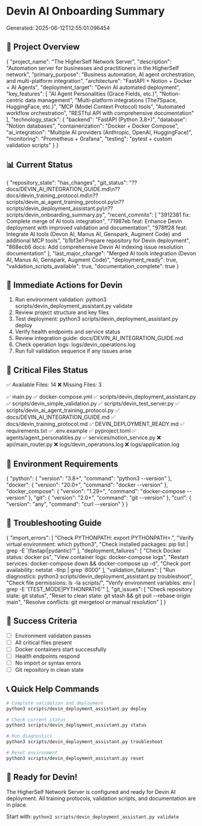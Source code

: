 
# Devin AI Onboarding Summary
Generated: 2025-06-12T12:55:01.096454

## 🎯 Project Overview
{
  "project_name": "The HigherSelf Network Server",
  "description": "Automation server for businesses and practitioners in the HigherSelf network",
  "primary_purpose": "Business automation, AI agent orchestration, and multi-platform integration",
  "architecture": "FastAPI + Notion + Docker + AI Agents",
  "deployment_target": "Devin AI automated deployment",
  "key_features": [
    "AI Agent Personalities (Grace Fields, etc.)",
    "Notion-centric data management",
    "Multi-platform integrations (The7Space, HuggingFace, etc.)",
    "MCP (Model Context Protocol) tools",
    "Automated workflow orchestration",
    "RESTful API with comprehensive documentation"
  ],
  "technology_stack": {
    "backend": "FastAPI (Python 3.8+)",
    "database": "Notion databases",
    "containerization": "Docker + Docker Compose",
    "ai_integration": "Multiple AI providers (Anthropic, OpenAI, HuggingFace)",
    "monitoring": "Prometheus + Grafana",
    "testing": "pytest + custom validation scripts"
  }
}

## 📊 Current Status
{
  "repository_state": "has_changes",
  "git_status": "?? docs/DEVIN_AI_INTEGRATION_GUIDE.md\n?? docs/devin_training_protocol.md\n?? scripts/devin_ai_agent_training_protocol.py\n?? scripts/devin_deployment_assistant.py\n?? scripts/devin_onboarding_summary.py",
  "recent_commits": [
    "3912381 fix: Complete merge of AI tools integration",
    "71987eb feat: Enhance Devin deployment with improved validation and documentation",
    "978ff28 feat: Integrate AI tools (Devon AI, Manus AI, Genspark, Augment Code) and additional MCP tools",
    "b1bf3e1 Prepare repository for Devin deployment",
    "868ecb6 docs: Add comprehensive Devin AI indexing issue resolution documentation"
  ],
  "last_major_change": "Merged AI tools integration (Devon AI, Manus AI, Genspark, Augment Code)",
  "deployment_ready": true,
  "validation_scripts_available": true,
  "documentation_complete": true
}

## 🚀 Immediate Actions for Devin
1. Run environment validation: python3 scripts/devin_deployment_assistant.py validate
2. Review project structure and key files
3. Test deployment: python3 scripts/devin_deployment_assistant.py deploy
4. Verify health endpoints and service status
5. Review integration guide: docs/DEVIN_AI_INTEGRATION_GUIDE.md
6. Check operation logs: logs/devin_operations.log
7. Run full validation sequence if any issues arise

## 📁 Critical Files Status
✅ Available Files: 14
❌ Missing Files: 3

✅ main.py
✅ docker-compose.yml
✅ scripts/devin_deployment_assistant.py
✅ scripts/devin_simple_validation.py
✅ scripts/devin_test_server.py
✅ scripts/devin_ai_agent_training_protocol.py
✅ docs/DEVIN_AI_INTEGRATION_GUIDE.md
✅ docs/devin_training_protocol.md
✅ DEVIN_DEPLOYMENT_READY.md
✅ requirements.txt
✅ .env.example
✅ pyproject.toml
✅ agents/agent_personalities.py
✅ services/notion_service.py
❌ api/main_router.py
❌ logs/devin_operations.log
❌ logs/application.log

## 🔧 Environment Requirements
{
  "python": {
    "version": "3.8+",
    "command": "python3 --version"
  },
  "docker": {
    "version": "20.0+",
    "command": "docker --version"
  },
  "docker_compose": {
    "version": "1.29+",
    "command": "docker-compose --version"
  },
  "git": {
    "version": "2.0+",
    "command": "git --version"
  },
  "curl": {
    "version": "any",
    "command": "curl --version"
  }
}

## 🚨 Troubleshooting Guide
{
  "import_errors": [
    "Check PYTHONPATH: export PYTHONPATH=.",
    "Verify virtual environment: which python3",
    "Check installed packages: pip list | grep -E '(fastapi|pydantic)'"
  ],
  "deployment_failures": [
    "Check Docker status: docker ps",
    "View container logs: docker-compose logs",
    "Restart services: docker-compose down && docker-compose up -d",
    "Check port availability: netstat -tlnp | grep :8000"
  ],
  "validation_failures": [
    "Run diagnostics: python3 scripts/devin_deployment_assistant.py troubleshoot",
    "Check file permissions: ls -la scripts/",
    "Verify environment variables: env | grep -E '(TEST_MODE|PYTHONPATH)'"
  ],
  "git_issues": [
    "Check repository state: git status",
    "Reset to clean state: git stash && git pull --rebase origin main",
    "Resolve conflicts: git mergetool or manual resolution"
  ]
}

## 🎯 Success Criteria
- [ ] Environment validation passes
- [ ] All critical files present
- [ ] Docker containers start successfully
- [ ] Health endpoints respond
- [ ] No import or syntax errors
- [ ] Git repository in clean state

## 📞 Quick Help Commands
```bash
# Complete validation and deployment
python3 scripts/devin_deployment_assistant.py deploy

# Check current status
python3 scripts/devin_deployment_assistant.py status

# Run diagnostics
python3 scripts/devin_deployment_assistant.py troubleshoot

# Reset environment
python3 scripts/devin_deployment_assistant.py reset
```

## 🎉 Ready for Devin!
The HigherSelf Network Server is configured and ready for Devin AI deployment.
All training protocols, validation scripts, and documentation are in place.

Start with: `python3 scripts/devin_deployment_assistant.py validate`
